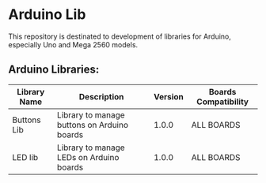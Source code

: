 # Arduino Lib

This repository is destinated to development of libraries for Arduino, especially Uno and Mega 2560 models.

## Arduino Libraries:

| Library Name | Description | Version | Boards Compatibility |
| ------------ | ----------- | ------- | -------------------- |
| Buttons Lib | Library to manage buttons on Arduino boards | 1.0.0 | ALL BOARDS |
| LED lib | Library to manage LEDs on Arduino boards | 1.0.0 | ALL BOARDS |

